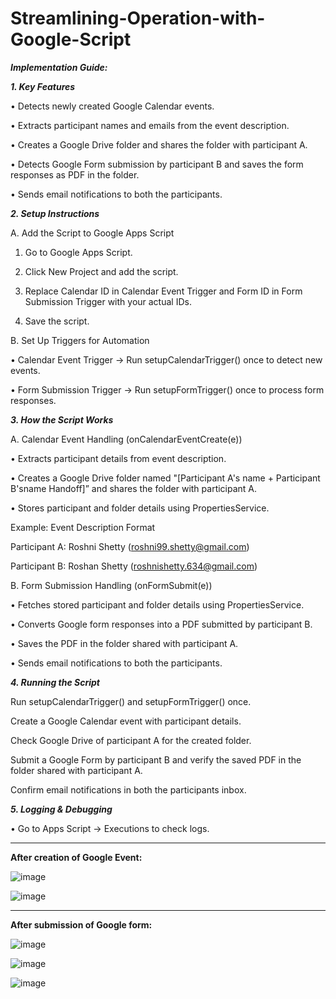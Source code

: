 # Streamlining-Operation-with-Google-Script

***Implementation Guide:***

***1. Key Features***
    
• Detects newly created Google Calendar events.

• Extracts participant names and emails from the event description.

• Creates a Google Drive folder and shares the folder with participant A.

• Detects Google Form submission by participant B and saves the form responses as PDF in the folder.

• Sends email notifications to both the participants.

***2. Setup Instructions***
    
A. Add the Script to Google Apps Script

  1. Go to Google Apps Script.
     
  2. Click New Project and add the script.
     
  3. Replace Calendar ID in Calendar Event Trigger and Form ID in Form Submission Trigger with your actual IDs.
     
  4. Save the script.
   
B. Set Up Triggers for Automation

  • Calendar Event Trigger → Run setupCalendarTrigger() once to detect new events.
  
  • Form Submission Trigger → Run setupFormTrigger() once to process form responses.

***3. How the Script Works***
    
A. Calendar Event Handling (onCalendarEventCreate(e))

  • Extracts participant details from event description.
  
  • Creates a Google Drive folder named "[Participant A's name + Participant B'sname Handoff]” and shares the folder with participant A.
  
  • Stores participant and folder details using PropertiesService.

Example: Event Description Format

  Participant A: Roshni Shetty (roshni99.shetty@gmail.com)
  
  Participant B: Roshan Shetty (roshnishetty.634@gmail.com)

B. Form Submission Handling (onFormSubmit(e))

  • Fetches stored participant and folder details using PropertiesService.
  
  • Converts Google form responses into a PDF submitted by participant B.
  
  • Saves the PDF in the folder shared with participant A.
  
  • Sends email notifications to both the participants.
  
***4. Running the Script***
    
   Run setupCalendarTrigger() and setupFormTrigger() once.
   
   Create a Google Calendar event with participant details.
   
   Check Google Drive of participant A for the created folder.
   
   Submit a Google Form by participant B and verify the saved PDF in the folder shared with participant A.
   
   Confirm email notifications in both the participants inbox.
   
***5. Logging & Debugging***
    
• Go to Apps Script → Executions to check logs.



-----------------------------------------------------------------------------------------------------------------------
**After creation of Google Event:**

![image](https://github.com/user-attachments/assets/9fcdb09f-3687-4b96-8d85-0c0f55b9dd2c)


![image](https://github.com/user-attachments/assets/49f9a6c0-3c16-46fe-9633-d8b7a71cfc5e)


------------------------------------------------------------------------------------------------------------------------
**After submission of Google form:**

![image](https://github.com/user-attachments/assets/bdc76d68-964e-4bbf-8407-bd33be5d237d)


![image](https://github.com/user-attachments/assets/fe12cce5-8da1-4934-8260-e33eec61c74b)


![image](https://github.com/user-attachments/assets/581c3fa0-31b2-4ae4-b910-f45f0ba2a581)


